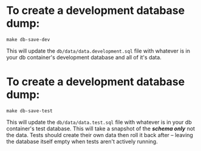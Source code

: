 
# To create a development database dump:

```
make db-save-dev
```

This will update the `db/data/data.development.sql` file with whatever is in your db container's development database and all of it's data.

# To create a development database dump:

```
make db-save-test
```

This will update the `db/data/data.test.sql` file with whatever is in your db container's test database. This will take a snapshot of the ***schema only*** not the data. Tests should create their own data then roll it back after – leaving the database itself empty when tests aren't actively running.
